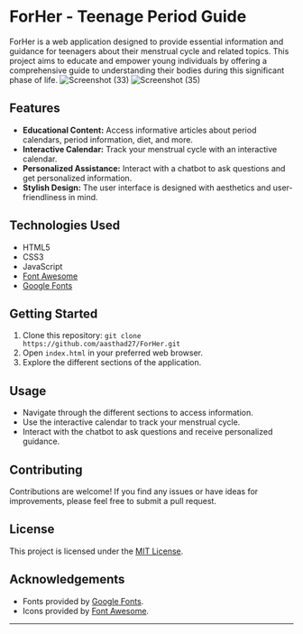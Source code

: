 # ForHer - Teenage Period Guide

ForHer is a web application designed to provide essential information and guidance for teenagers about their menstrual cycle and related topics. This project aims to educate and empower young individuals by offering a comprehensive guide to understanding their bodies during this significant phase of life.
![Screenshot (33)](https://github.com/aasthad27/ForHer/assets/89932857/88b344dd-aac3-4471-9f13-c93f1a9d2063)
![Screenshot (35)](https://github.com/aasthad27/ForHer/assets/89932857/8af89df8-bbd8-4865-89e0-7d4ab1d4e265)


## Features

- **Educational Content:** Access informative articles about period calendars, period information, diet, and more.
- **Interactive Calendar:** Track your menstrual cycle with an interactive calendar.
- **Personalized Assistance:** Interact with a chatbot to ask questions and get personalized information.
- **Stylish Design:** The user interface is designed with aesthetics and user-friendliness in mind.

## Technologies Used

- HTML5
- CSS3
- JavaScript
- [Font Awesome](https://fontawesome.com/)
- [Google Fonts](https://fonts.google.com/)

## Getting Started

1. Clone this repository: `git clone https://github.com/aasthad27/ForHer.git`
2. Open `index.html` in your preferred web browser.
3. Explore the different sections of the application.

## Usage

- Navigate through the different sections to access information.
- Use the interactive calendar to track your menstrual cycle.
- Interact with the chatbot to ask questions and receive personalized guidance.

## Contributing

Contributions are welcome! If you find any issues or have ideas for improvements, please feel free to submit a pull request.

## License

This project is licensed under the [MIT License](LICENSE).

## Acknowledgements

- Fonts provided by [Google Fonts](https://fonts.google.com/).
- Icons provided by [Font Awesome](https://fontawesome.com/).

---

